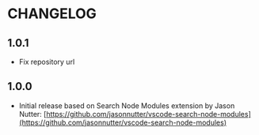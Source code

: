 # CHANGELOG

## 1.0.1

- Fix repository url

## 1.0.0

- Initial release based on Search Node Modules extension by Jason Nutter: [https://github.com/jasonnutter/vscode-search-node-modules](https://github.com/jasonnutter/vscode-search-node-modules)
